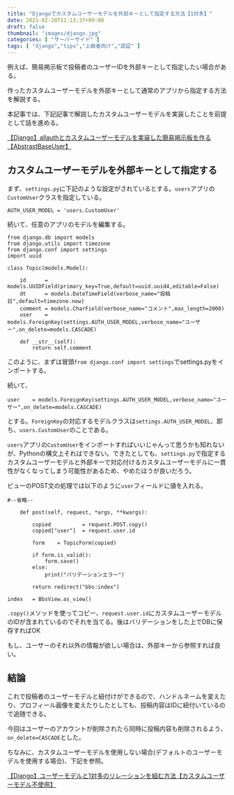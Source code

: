 ```yaml
---
title: "Djangoでカスタムユーザーモデルを外部キーとして指定する方法【1対多】"
date: 2021-02-20T11:13:37+09:00
draft: false
thumbnail: "images/django.jpg"
categories: [ "サーバーサイド" ]
tags: [ "django","tips","上級者向け","認証" ]
---
```


例えば、簡易掲示板で投稿者のユーザーIDを外部キーとして指定したい場合がある。

作ったカスタムユーザーモデルを外部キーとして通常のアプリから指定する方法を解説する。

本記事では、下記記事で解説したカスタムユーザーモデルを実装したことを前提として話を進める。

[【Django】allauthとカスタムユーザーモデルを実装した簡易掲示板を作る【AbstrastBaseUser】](/post/django-custom-user-model-allauth-bbs/)


## カスタムユーザーモデルを外部キーとして指定する

まず、`settings.py`に下記のような設定がされているとする。`users`アプリの`CustomUser`クラスを指定している。

    AUTH_USER_MODEL = 'users.CustomUser'

続いて、任意のアプリのモデルを編集する。

    from django.db import models
    from django.utils import timezone
    from django.conf import settings 
    import uuid
    
    class Topic(models.Model):
    
        id      = models.UUIDField(primary_key=True,default=uuid.uuid4,editable=False)
        dt      = models.DateTimeField(verbose_name="投稿日",default=timezone.now)
        comment = models.CharField(verbose_name="コメント",max_length=2000)
        user    = models.ForeignKey(settings.AUTH_USER_MODEL,verbose_name="ユーザー",on_delete=models.CASCADE)
    
        def __str__(self):
            return self.comment

このように、まずは冒頭`from django.conf import settings`でsettings.pyをインポートする。

続いて、

    user    = models.ForeignKey(settings.AUTH_USER_MODEL,verbose_name="ユーザー",on_delete=models.CASCADE)

とする。`ForeignKey`の対応するモデルクラスは`settings.AUTH_USER_MODEL`、即ち、`users.CustomUser`のことである。

`users`アプリの`CustomUser`をインポートすればいいじゃんって思うかも知れないが、Pythonの構文上それはできない。できたとしても、`settings.py`で指定するカスタムユーザーモデルと外部キーで対応付けるカスタムユーザーモデルに一貫性がなくなってしまう可能性があるため、やめたほうが良いだろう。


ビューのPOST文の処理では以下のように`user`フィールドに値を入れる。


    #--省略--

        def post(self, request, *args, **kwargs):
    
            copied          = request.POST.copy()
            copied["user"]  = request.user.id
    
            form    = TopicForm(copied)
        
            if form.is_valid():
                form.save()
            else:
                print("バリデーションエラー")
    
            return redirect("bbs:index")
    
    index   = BbsView.as_view()

`.copy()`メソッドを使ってコピー、`request.user.id`にカスタムユーザーモデルのIDが含まれているのでそれを当てる。後はバリデーションをした上でDBに保存すればOK

もし、ユーザーのそれ以外の情報が欲しい場合は、外部キーから参照すれば良い。

## 結論

これで投稿者のユーザーモデルと紐付けができるので、ハンドルネームを変えたり、プロフィール画像を変えたりしたとしても、投稿内容はIDに紐付いているので追随できる。

今回はユーザーのアカウントが削除されたら同時に投稿内容も削除されるよう、`on_delete=CASCADE`とした。

ちなみに、カスタムユーザーモデルを使用しない場合(デフォルトのユーザーモデルを使用する場合)、下記を参照。

[【Django】ユーザーモデルと1対多のリレーションを組む方法【カスタムユーザーモデル不使用】](/post/django-foreignkey-user/)

